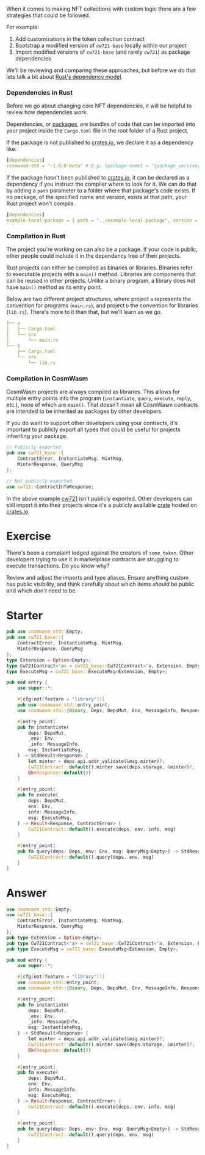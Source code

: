 <!---
Course: 2 
Lesson: 2
Exercise: 1

Title: Contracts and Libraries
Filename: lib.rs

Storyline placeholder:
>
-->

When it comes to making NFT collections with custom logic there are a few strategies that could be followed.

For example:

1. Add customizations in the token collection contract
2. Bootstrap a modified version of `cw721-base` locally within our project
3. Import modified versions of `cw721-base` (and rarely `cw721`) as package dependencies

We'll be reviewing and comparing these approaches, but before we do that lets talk a bit about [Rust's dependency model](https://doc.rust-lang.org/cargo/reference/specifying-dependencies.html).

### Dependencies in Rust

Before we go about changing core NFT dependencies, it will be helpful to review how dependencies work. 

Dependencies, or [packages](https://doc.rust-lang.org/book/ch07-01-packages-and-crates.html), are bundles of code that can be imported into your project inside the `Cargo.toml` file in the root folder of a Rust project. 

If the package is not published to [crates.io](https://crates.io/), we declare it as a dependency like:

```yaml
[dependencies]
cosmwasm-std = "~1.0.0-beta" # E.g. {package-name} = "{package_version}"
```

If the package hasn't been published to [crates.io](https://crates.io/), it can be declared as a dependency if you instruct the compiler where to look for it. We can do that by adding a `path` parameter to a folder where that package's code exists. If no package, of the specified name and version, exists at that path, your Rust project won't compile.

```yaml
[dependencies]
example-local-package = { path = "../example-local-package", version = "0.1.0" }
```

### Compilation in Rust

The project you're working on can also be a package. If your code is public, other people could include it in the dependency tree of their projects.

Rust projects can either be compiled as binaries or libraries. Binaries refer to executable projects with a `main()` method. Libraries are components that can be reused in other projects. Unlike a binary program, a library does not have `main()` method as its entry point.

Below are two different project structures, where project `a` represents the convention for programs (`main.rs`), and project `b` the convention for libraries (`lib.rs`). There's more to it than that, but we'll learn as we go.

```yaml
├── a
│   ├── Cargo.toml
│   └── src
│       └── main.rs
└── b
    ├── Cargo.toml
    └── src
        └── lib.rs
```

### Compilation in CosmWasm

CosmWasm projects are always compiled as libraries. This allows for multiple entry points into the program (`instantiate`, `query`, `execute`, `reply`, etc.), none of which are `main()`. That doesn't mean all CosmWasm contracts are intended to be inherited as packages by other developers. 

If you do want to support other developers using your contracts, it's important to publicly export all types that could be useful for projects inheriting your package. 

```rs
// Publicly exported
pub use cw721_base::{
    ContractError, InstantiateMsg, MintMsg, 
    MinterResponse, QueryMsg
};

// Not publicly exported
use cw721::ContractInfoResponse;
```

In the above example [cw721](https://crates.io/crates/cw721) isn't publicly exported. Other developers can still import it into their projects since it's a publicly available [crate](https://doc.rust-lang.org/rust-by-example/crates.html) hosted on [crates.io](https://crates.io/).

# Exercise
There's been a complaint lodged against the creators of `some_token`. Other developers trying to use it in marketplace contracts are struggling to execute transactions. Do you know why?

Review and adjust the imports and type aliases. Ensure anything custom has public visibility, and think carefully about which items _should_ be public and which _don't_ need to be.

# Starter
```rs
pub use cosmwasm_std::Empty;
pub use cw721_base::{
    ContractError, InstantiateMsg, MintMsg, 
    MinterResponse, QueryMsg
};
type Extension = Option<Empty>;
type Cw721Contract<'a> = cw721_base::Cw721Contract<'a, Extension, Empty, Empty, Empty>;
type ExecuteMsg = cw721_base::ExecuteMsg<Extension, Empty>;

pub mod entry {
    use super::*;

    #[cfg(not(feature = "library"))]
    pub use cosmwasm_std::entry_point;
    use cosmwasm_std::{Binary, Deps, DepsMut, Env, MessageInfo, Response, StdResult};

    #[entry_point]
    pub fn instantiate(
        deps: DepsMut,
        _env: Env,
        _info: MessageInfo,
        msg: InstantiateMsg,
    ) -> StdResult<Response> {
        let minter = deps.api.addr_validate(&msg.minter)?;
        Cw721Contract::default().minter.save(deps.storage, &minter)?;
        Ok(Response::default())
    }

    #[entry_point]
    pub fn execute(
        deps: DepsMut,
        env: Env,
        info: MessageInfo,
        msg: ExecuteMsg,
    ) -> Result<Response, ContractError> {
        Cw721Contract::default().execute(deps, env, info, msg)
    }

    #[entry_point]
    pub fn query(deps: Deps, env: Env, msg: QueryMsg<Empty>) -> StdResult<Binary> {
        Cw721Contract::default().query(deps, env, msg)
    }
}
```

# Answer

```rs
use cosmwasm_std::Empty;
use cw721_base::{
    ContractError, InstantiateMsg, MintMsg, 
    MinterResponse, QueryMsg
};
pub type Extension = Option<Empty>;
pub type Cw721Contract<'a> = cw721_base::Cw721Contract<'a, Extension, Empty, Empty, Empty>;
pub type ExecuteMsg = cw721_base::ExecuteMsg<Extension, Empty>;

pub mod entry {
    use super::*;

    #[cfg(not(feature = "library"))]
    use cosmwasm_std::entry_point;
    use cosmwasm_std::{Binary, Deps, DepsMut, Env, MessageInfo, Response, StdResult};

    #[entry_point]
    pub fn instantiate(
        deps: DepsMut,
        _env: Env,
        _info: MessageInfo,
        msg: InstantiateMsg,
    ) -> StdResult<Response> {
        let minter = deps.api.addr_validate(&msg.minter)?;
        Cw721Contract::default().minter.save(deps.storage, &minter)?;
        Ok(Response::default())
    }

    #[entry_point]
    pub fn execute(
        deps: DepsMut,
        env: Env,
        info: MessageInfo,
        msg: ExecuteMsg,
    ) -> Result<Response, ContractError> {
        Cw721Contract::default().execute(deps, env, info, msg)
    }

    #[entry_point]
    pub fn query(deps: Deps, env: Env, msg: QueryMsg<Empty>) -> StdResult<Binary> {
        Cw721Contract::default().query(deps, env, msg)
    }
}
```
